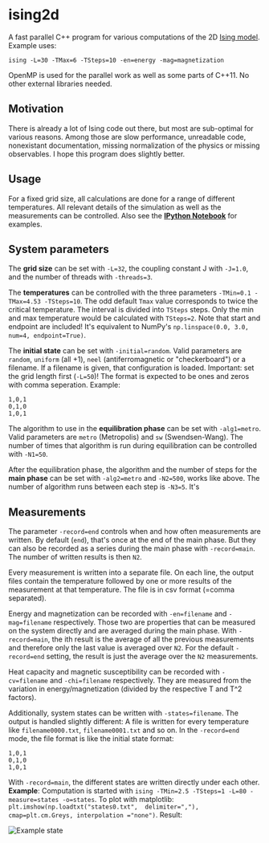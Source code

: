 # ising2d

A fast parallel C++ program for various computations of the 2D [Ising model](http://en.wikipedia.org/wiki/Ising_model). Example uses:

```
ising -L=30 -TMax=6 -TSteps=10 -en=energy -mag=magnetization
```

OpenMP is used for the parallel work as well as some parts of C++11. No other external libraries needed.

## Motivation
There is already a lot of Ising code out there, but most are sub-optimal for various reasons. Among those are slow performance, unreadable code, nonexistant documentation, missing normalization of the physics or missing observables. I hope this program does slightly better.

## Usage
For a fixed grid size, all calculations are done for a range of different temperatures. All relevant details of the simulation as well as the measurements can be controlled. Also see the **[IPython Notebook](http://nbviewer.ipython.org/github/s9w/ising2d/blob/master/usage.ipynb)** for examples.

## System parameters
The **grid size** can be set with `-L=32`, the coupling constant J with `-J=1.0`, and the number of threads with `-threads=3`.

The **temperatures** can be controlled with the three parameters `-TMin=0.1 -TMax=4.53 -TSteps=10`. The odd default `Tmax` value corresponds to twice the critical temperature. The interval is divided into `TSteps` steps. Only the min and max temperature would be calculated with `TSteps=2`. Note that start and endpoint are included! It's equivalent to NumPy's `np.linspace(0.0, 3.0, num=4, endpoint=True)`.

The **initial state** can be set with `-initial=random`. Valid parameters are `random`, `uniform` (all +1), `neel` (antiferromagnetic or "checkerboard") or a filename. If a filename is given, that configuration is loaded. Important: set the grid length first (`-L=50`)! The format is expected to be ones and zeros with comma seperation. Example:

    1,0,1
    0,1,0
    1,0,1

The algorithm to use in the **equilibration phase** can be set with `-alg1=metro`. Valid parameters are `metro` (Metropolis) and `sw` (Swendsen-Wang). The number of times that algorithm is run during equilibration can be controlled with `-N1=50`.

After the equilibration phase, the algorithm and the number of steps for the **main phase** can be set with `-alg2=metro` and `-N2=500`, works like above. The number of algorithm runs between each step is `-N3=5`. It's 

## Measurements
The parameter `-record=end` controls when and how often measurements are written. By default (`end`), that's once at the end of the main phase. But they can also be recorded as a series during the main phase with `-record=main`. The number of written results is then `N2`.

Every measurement is written into a separate file. On each line, the output files contain the temperature followed by one or more results of the measurement at that temperature. The file is in csv format (=comma separated).

Energy and magnetization can be recorded with `-en=filename` and `-mag=filename` respectively. Those two are properties that can be measured on the system directly and are averaged during the main phase. With `-record=main`, the ith result is the average of all the previous measurements and therefore only the last value is averaged over `N2`. For the default `-record=end` setting, the result is just the average over the `N2` measurements.

Heat capacity and magnetic susceptibility can be recorded with `-cv=filename` and `-chi=filename` respectively. They are measured from the variation in energy/magnetization (divided by the respective T and T^2 factors). 

Additionally, system states can be written with `-states=filename`. The output is handled slightly different: A file is written for every temperature like `filename0000.txt`, `filename0001.txt` and so on. In the `-record=end` mode, the file format is like the initial state format:

    1,0,1
    0,1,0
    1,0,1

With `-record=main`, the different states are written directly under each other. **Example**: Computation is started with `ising -TMin=2.5 -TSteps=1 -L=80 -measure=states -o=states`. To plot with matplotlib: `plt.imshow(np.loadtxt("states0.txt",  delimiter=","), cmap=plt.cm.Greys, interpolation ="none")`. Result:

![Example state](http://i.imgur.com/xXkFltH.png)